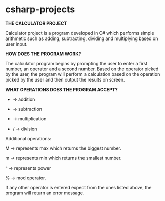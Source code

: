 # csharp-projects

**THE CALCULATOR PROJECT** 

Calculator project is a program developed in C# which performs simple arithmetic such as adding, subtracting, dividing and multiplying based on user input. 

**HOW DOES THE PROGRAM WORK?**

The calculator program begins by prompting the user to enter a first number, an operator and a second number. Based on the operator picked by the user, the program 
will perform a calculation based on the operation picked by the user and then output the results on screen. 


**WHAT OPERATIONS DOES THE PROGRAM ACCEPT?**
+ -> addition
  
- -> subtraction
  
* -> multiplication

* / -> division

Additional operations: 

M -> represents max which returns the biggest number.

m -> represents min which returns the smallest number.

^ -> represents power 

% -> mod operator.

If any other operator is entered expect from the ones listed above, the program will return an error message.
